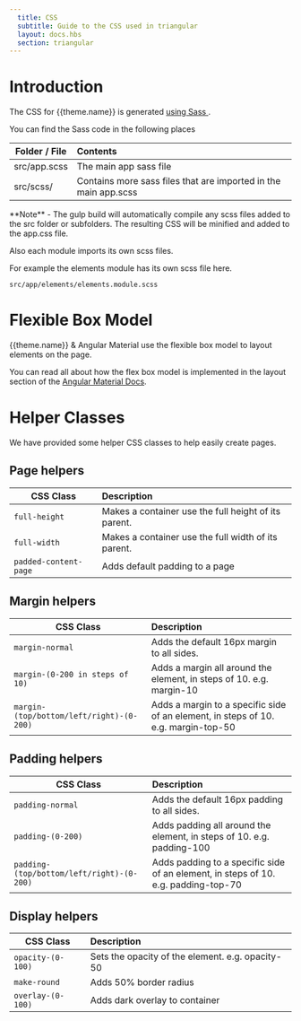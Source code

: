 ```yaml
---
  title: CSS
  subtitle: Guide to the CSS used in triangular
  layout: docs.hbs
  section: triangular
---
```


# Introduction

The CSS for {{theme.name}} is generated [using Sass ](http://sass-lang.com/).

You can find the Sass code in the following places

| Folder / File      | Contents                                                         |
| ------------------ | :--------------------------------------------------------------- |
| src/app.scss       | The main app sass file                                           |
| src/scss/          | Contains more sass files that are imported in the main app.scss  |

<div class="alert alert-info" role="alert">
    **Note** - The gulp build will automatically compile any scss files added to the src folder or subfolders.  The resulting CSS will be minified and added to the app.css file.
</div>

Also each module imports its own scss files.

For example the elements module has its own scss file here.

    src/app/elements/elements.module.scss

# Flexible Box Model

{{theme.name}} & Angular Material use the flexible box model to layout elements on the page.

You can read all about how the flex box model is implemented in the layout section of the [Angular Material Docs](https://material.angularjs.org).

# Helper Classes

We have provided some helper CSS classes to help easily create pages.

## Page helpers

|            CSS Class             |                     Description                      |
| -------------------------------- | :--------------------------------------------------- |
| <code>full-height</code>         | Makes a container use the full height of its parent. |
| <code>full-width</code>          | Makes a container use the full width of its parent.  |
| <code>padded-content-page</code> | Adds default padding to a page                       |

## Margin helpers

|                      CSS Class                       |                                    Description                                     |
| ---------------------------------------------------- | :--------------------------------------------------------------------------------- |
| <code>margin-normal</code>                           | Adds the default 16px margin to all sides.                                         |
| <code>margin-(0-200 in steps of 10)</code>           | Adds a margin all around the element, in steps of 10. e.g. margin-10               |
| <code>margin-(top/bottom/left/right)-(0-200)</code>  | Adds a margin to a specific side of an element, in steps of 10. e.g. margin-top-50 |

## Padding helpers

|                      CSS Class                       |                                    Description                                     |
| ---------------------------------------------------- | :--------------------------------------------------------------------------------- |
| <code>padding-normal</code>                          | Adds the default 16px padding to all sides.                                        |
| <code>padding-(0-200)</code>                         | Adds padding all around the element, in steps of 10. e.g. padding-100              |
| <code>padding-(top/bottom/left/right)-(0-200)</code> | Adds padding to a specific side of an element, in steps of 10. e.g. padding-top-70 |

## Display helpers

|          CSS Class           |                   Description                    |
| ---------------------------- | :----------------------------------------------- |
| <code>opacity-(0-100)</code> | Sets the opacity of the element. e.g. opacity-50 |
| <code>make-round</code>      | Adds 50% border radius                           |
| <code>overlay-(0-100)</code> | Adds dark overlay to container                   |
